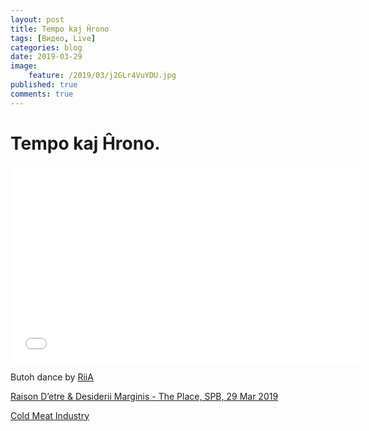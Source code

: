 ```yaml
---
layout: post
title: Tempo kaj Ĥrono
tags: [Видео, Live]
categories: blog
date: 2019-03-29
image:
    feature: /2019/03/j2GLr4VuYDU.jpg
published: true
comments: true
---
```

# Tempo kaj Ĥrono.

<iframe width="560" height="315" src="//www.youtube.com/embed/XuYeZhN2kyA" frameborder="0"> </iframe>

Butoh dance by [RiiA](https://vk.com/ri_ia)

[Raison D’etre & Desiderii Marginis - The Place, SPB, 29 Mar 2019](https://vk.com/album-51848187_260940280)

[Cold Meat Industry](https://vk.com/cold_meat_industry)